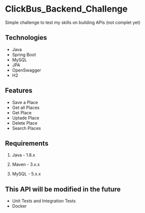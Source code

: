 # ClickBus_Backend_Challenge
Simple challenge to test my skills on building APIs (not complet yet)

## Technologies
 
- Java
- Spring Boot
- MySQL
- JPA
- OpenSwagger
- H2


## Features

- Save a Place
- Get all Places
- Get Place
- Uptade Place
- Delete Place
- Search Places

## Requirements

1. Java - 1.8.x

2. Maven - 3.x.x

3. MySQL - 5.x.x

## This API will be modified in the future

  + Unit Tests and Integration Tests
  + Docker
